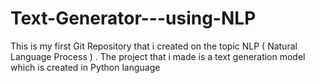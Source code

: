 # Text-Generator---using-NLP
This is my first Git Repository that i created on the topic NLP ( Natural Language Process ) . The project that i made is a text generation model which is created in Python language 
